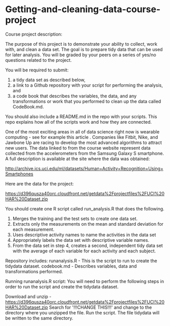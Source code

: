 Getting-and-cleaning-data-course-project
========================================

Course project description:

The purpose of this project is to demonstrate your ability to collect, work with, and clean a data set. The goal is 
to prepare tidy data that can be used for later analysis. You will be graded by your peers on a series of yes/no 
questions related to the project. 

You will be required to submit: 
1) a tidy data set as described below, 
2) a link to a Github repository with your script for performing the analysis, and 
3) a code book that describes the variables, 
the data, and any transformations or work that you performed to clean up the data called CodeBook.md. 

You should also include a README.md in the repo with your scripts. This repo explains how all of the 
scripts work and how they are connected.  

One of the most exciting areas in all of data science right now is wearable computing - see for example this article . 
Companies like Fitbit, Nike, and Jawbone Up are racing to develop the most advanced algorithms to attract new users. 
The data linked to from the course website represent data collected from the accelerometers from the Samsung Galaxy S 
smartphone. A full description is available at the site where the data was obtained: 

http://archive.ics.uci.edu/ml/datasets/Human+Activity+Recognition+Using+Smartphones 

Here are the data for the project: 

https://d396qusza40orc.cloudfront.net/getdata%2Fprojectfiles%2FUCI%20HAR%20Dataset.zip 

 You should create one R script called run_analysis.R that does the following. 
1. Merges the training and the test sets to create one data set.
2. Extracts only the measurements on the mean and standard deviation for each measurement. 
3. Uses descriptive activity names to name the activities in the data set
4. Appropriately labels the data set with descriptive variable names. 
5. From the data set in step 4, creates a second, independent tidy data set with the average of each variable for each 
activity and each subject.

Repository includes:
runanalysis.R - This is the script to run to create the tidydata dataset.
codebook.md - Describes variables, data and transformations performed.

Running runanalysis.R script:
You will need to perform the following steps in order to run the script and create the tidydata dataset.

Download and unzip - https://d396qusza40orc.cloudfront.net/getdata%2Fprojectfiles%2FUCI%20HAR%20Dataset.zip 
Search for '!!!CHANGE THIS!!!' and change to the directory where you unzipped the file.
Run the script.  The file tidydata will be written to the same directory.


